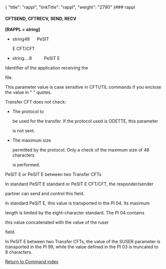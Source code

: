 {
    "title": "rappl",
    "linkTitle": "rappl",
    "weight": "2790"
}### <span id="rappl"></span>rappl

#### CFTSEND, CFTRECV, SEND, RECV

**\[RAPPL = *string*\]**

-   string48      PeSIT
    E CFT/CFT
-   string....8          PeSIT E

Identifier of the application receiving the
file.

This parameter value is case sensitive in CFTUTIL commands if you enclose the value in " " quotes.

Transfer CFT does not check:

-   The protocol to
    be used for the transfer. If the protocol used is ODETTE, this parameter
    is not sent.
-   The maximum size
    permitted by the protocol. Only a check of the maximum size of 48 characters
    is performed.

PeSIT E or PeSIT E between two Transfer CFTs

In standard PeSIT E standard or PeSIT E CFT/CFT, the responder/sender
partner can send and control this field.

In standard PeSIT E, this value is transported in the PI 04. Its maximum
length is limited by the eight-character standard. The PI 04 contains
this value concatenated with the value of the ruser
field.

In PeSIT E between two Transfer CFTs, the value of the SUSER parameter is transported in the PI 99, while the value defined in the PI 03 is truncated to 8 characters.

[Return to Command index](../)
